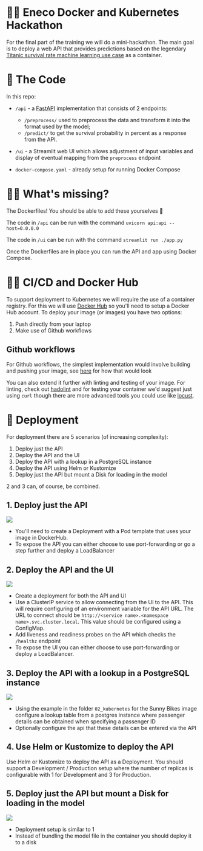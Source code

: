 # 👩‍💻 Eneco Docker and Kubernetes Hackathon 

For the final part of the training we will do a mini-hackathon.  The main goal is to deploy a web API that provides predictions based on the legendary [Titanic survival rate machine learning use case](https://www.kaggle.com/c/titanic) as a container.

# 🌳 The Code

In this repo:

- `/api` - a [FastAPI](https://fastapi.tiangolo.com/) implementation that consists of 2 endpoints: 
  - `/preprocess/` used to preprocess the data and transform it into the format used by the model; 
  - `/predict/` to get the survival probability in percent as a response from the API.

- `/ui` - a Streamlit web UI which allows adjustment of input variables and display of eventual mapping from the `preprocess` endpoint
- `docker-compose.yaml` - already setup for running Docker Compose

# 🕵️‍♀️ What's missing?

The Dockerfiles!  You should be able to add these yourselves 💪

The code in `/api` can be run with the command `uvicorn api:api --host=0.0.0.0`

The code in `/ui` can be run with the command `streamlit run ./app.py`

Once the Dockerfiles are in place you can run the API and app using Docker Compose.

# 🧑‍🔧 CI/CD and Docker Hub

To support deployment to Kubernetes we will require the use of a container registry.  For this we will use [Docker Hub](https://hub.docker.com/) so you'll need to setup a Docker Hub account.  To deploy your image (or images) you have two options:

1. Push directly from your laptop
2. Make use of Github workflows 

## Github workflows

For Github workflows, the simplest implementation would involve building and pushing your image, see [here](https://github.com/marketplace/actions/build-and-push-docker-images) for how that would look

You can also extend it further with linting and testing of your image.  For linting, check out [hadolint](https://github.com/hadolint/hadolint) and for testing your container we'd suggest just using `curl` though there are more advanced tools you could use like [locust](https://locust.io/).

# 🚀 Deployment

For deployment there are 5 scenarios (of increasing complexity):

1. Deploy just the API
2. Deploy the API and the UI
3. Deploy the API with a lookup in a PostgreSQL instance
4. Deploy the API using Helm or Kustomize
5. Deploy just the API but mount a Disk for loading in the model

2 and 3 can, of course, be combined.

## 1. Deploy just the API

![](./images/1_api_deployment.drawio.svg)

- You'll need to create a Deployment with a Pod template that uses your image in DockerHub.  
- To expose the API you can either choose to use port-forwarding or go a step further and deploy a LoadBalancer

## 2. Deploy the API and the UI

![](./images/2_api_and_ui_deployment.drawio.svg)

- Create a deployment for both the API and UI
- Use a ClusterIP service to allow connecting from the UI to the API.  This will require configuring of an environment variable for the API URL. The URL to connect should be `http://<service name>.<namespace name>.svc.cluster.local`. This value should be configured using a ConfigMap.
- Add liveness and readiness probes on the API which checks the `/healthz` endpoint
- To expose the UI you can either choose to use port-forwarding or deploy a LoadBalancer.

## 3. Deploy the API with a lookup in a PostgreSQL instance

![](./images/3_api_and_postgres_deployment.drawio.svg)

- Using the example in the folder `02_kubernetes` for the Sunny Bikes image configure a lookup table from a postgres instance where passenger details can be obtained when specifying a passenger ID
- Optionally configure the api that these details can be entered via the API

## 4. Use Helm or Kustomize to deploy the API

Use Helm or Kustomize to deploy the API as a Deployment.  You should support a Development / Production setup where the number of replicas is configurable with 1 for Development and 3 for Production.

## 5. Deploy just the API but mount a Disk for loading in the model

![](./images/4_api_volume_deployment.drawio.svg)

- Deployment setup is similar to 1
- Instead of bundling the model file in the container you should deploy it to a disk

